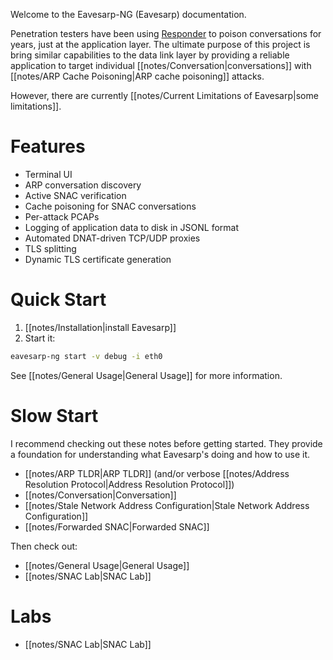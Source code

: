 Welcome to the Eavesarp-NG (Eavesarp) documentation.

Penetration testers have been using [Responder][responder-github] to poison conversations for years, just at the application layer. The ultimate purpose of this project is bring similar capabilities to the data link layer by providing a reliable application to target individual [[notes/Conversation|conversations]] with [[notes/ARP Cache Poisoning|ARP cache poisoning]] attacks. 

However, there are currently [[notes/Current Limitations of Eavesarp|some limitations]].

# Features

- Terminal UI
- ARP conversation discovery
- Active SNAC verification
- Cache poisoning for SNAC conversations
- Per-attack PCAPs
- Logging of application data to disk in JSONL format
- Automated DNAT-driven TCP/UDP proxies
- TLS splitting
- Dynamic TLS certificate generation

# Quick Start

1. [[notes/Installation|install Eavesarp]]
2. Start it:

```bash
eavesarp-ng start -v debug -i eth0
```

See [[notes/General Usage|General Usage]] for more information.

# Slow Start

I recommend checking out these notes before getting started. They provide a foundation for understanding what Eavesarp's doing and how to use it.

- [[notes/ARP TLDR|ARP TLDR]] (and/or verbose [[notes/Address Resolution Protocol|Address Resolution Protocol]])
- [[notes/Conversation|Conversation]]
- [[notes/Stale Network Address Configuration|Stale Network Address Configuration]]
- [[notes/Forwarded SNAC|Forwarded SNAC]]

Then check out:

- [[notes/General Usage|General Usage]]
- [[notes/SNAC Lab|SNAC Lab]]

# Labs

- [[notes/SNAC Lab|SNAC Lab]]

[responder-github]: https://github.com/lgandx/Responder
